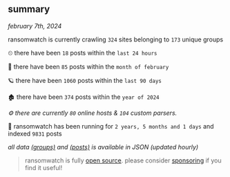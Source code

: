 
## summary
_february 7th, 2024_

ransomwatch is currently crawling `324` sites belonging to `173` unique groups

⏲ there have been `18` posts within the `last 24 hours`

🦈 there have been `85` posts within the `month of february`

🪐 there have been `1060` posts within the `last 90 days`

🏚 there have been `374` posts within the `year of 2024`

_⚙️ there are currently `80` online hosts & `104` custom parsers._

🦕 ransomwatch has been running for `2 years, 5 months and 1 days` and indexed `9831` posts

_all data  [(groups)](http://ransomwhat.telemetry.ltd/groups) and [(posts)](http://ransomwhat.telemetry.ltd/posts) is available in JSON (updated hourly)_

> ransomwatch is fully [open source](https://github.com/joshhighet/ransomwatch#ransomwatch--). please consider [sponsoring](https://github.com/sponsors/joshhighet) if you find it useful!
